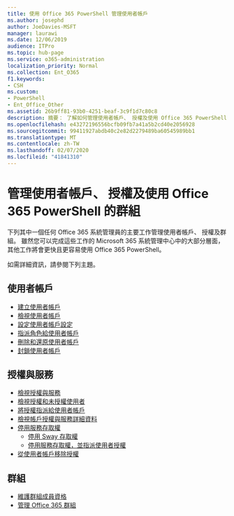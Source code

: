 ```yaml
---
title: 使用 Office 365 PowerShell 管理使用者帳戶
ms.author: josephd
author: JoeDavies-MSFT
manager: laurawi
ms.date: 12/06/2019
audience: ITPro
ms.topic: hub-page
ms.service: o365-administration
localization_priority: Normal
ms.collection: Ent_O365
f1.keywords:
- CSH
ms.custom:
- PowerShell
- Ent_Office_Other
ms.assetid: 26b9ff81-93b0-4251-beaf-3c9f1d7c80c8
description: 摘要： 了解如何管理使用者帳戶、 授權及使用 Office 365 PowerShell 的群組。
ms.openlocfilehash: e43272196556bcfb09fb7a41a5b2cd40e2056928
ms.sourcegitcommit: 99411927abdb40c2e82d2279489ba60545989bb1
ms.translationtype: MT
ms.contentlocale: zh-TW
ms.lasthandoff: 02/07/2020
ms.locfileid: "41841310"
---
```

# <a name="manage-user-accounts-licenses-and-groups-with-office-365-powershell"></a>管理使用者帳戶、 授權及使用 Office 365 PowerShell 的群組

下列其中一個任何 Office 365 系統管理員的主要工作管理使用者帳戶、 授權及群組。 雖然您可以完成這些工作的 Microsoft 365 系統管理中心中的大部分層面，其他工作將會更快且更容易使用 Office 365 PowerShell。 

如需詳細資訊，請參閱下列主題。

## <a name="user-accounts"></a>使用者帳戶

- [建立使用者帳戶](create-user-accounts-with-office-365-powershell.md)
- [檢視使用者帳戶](view-user-accounts-with-office-365-powershell.md)
- [設定使用者帳戶設定](configure-user-account-properties-with-office-365-powershell.md)
- [指派角色給使用者帳戶](assign-roles-to-user-accounts-with-office-365-powershell.md)
- [刪除和還原使用者帳戶](delete-and-restore-user-accounts-with-office-365-powershell.md)
- [封鎖使用者帳戶](block-user-accounts-with-office-365-powershell.md)

## <a name="licenses-and-services"></a>授權與服務
- [檢視授權與服務](view-licenses-and-services-with-office-365-powershell.md)
- [檢視授權和未授權使用者](view-licensed-and-unlicensed-users-with-office-365-powershell.md)
- [將授權指派給使用者帳戶](assign-licenses-to-user-accounts-with-office-365-powershell.md)
- [檢視帳戶授權與服務詳細資料](view-account-license-and-service-details-with-office-365-powershell.md)
- [停用服務存取權](disable-access-to-services-with-office-365-powershell.md)
  - [停用 Sway 存取權](disable-access-to-sway-with-office-365-powershell.md)
  - [停用服務存取權，並指派使用者授權](disable-access-to-services-while-assigning-user-licenses.md)
- [從使用者帳戶移除授權](remove-licenses-from-user-accounts-with-office-365-powershell.md)

## <a name="groups"></a>群組
- [維護群組成員資格](maintain-group-membership-with-office-365-powershell.md)
- [管理 Office 365 群組](manage-office-365-groups-with-powershell.md)

